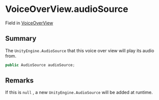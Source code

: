 # VoiceOverView.audioSource

Field in [VoiceOverView](/api/csharp/yarn.unity.voiceoverview.md)

## Summary


The  <code>UnityEngine.AudioSource</code>  that this voice over view will play
its audio from.


```csharp
public AudioSource audioSource;
```

## Remarks

If this is  <code>null</code> , a new  <code>UnityEngine.AudioSource</code>  will be added at runtime.

